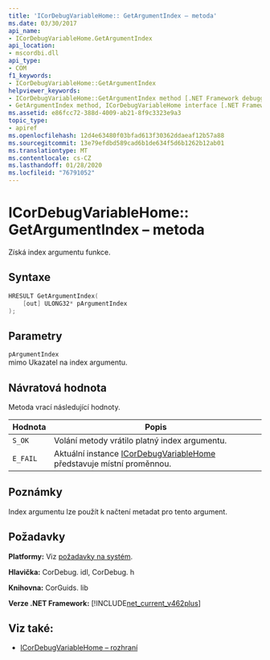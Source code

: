 ```yaml
---
title: 'ICorDebugVariableHome:: GetArgumentIndex – metoda'
ms.date: 03/30/2017
api_name:
- ICorDebugVariableHome.GetArgumentIndex
api_location:
- mscordbi.dll
api_type:
- COM
f1_keywords:
- ICorDebugVariableHome::GetArgumentIndex
helpviewer_keywords:
- ICorDebugVariableHome::GetArgumentIndex method [.NET Framework debugging]
- GetArgumentIndex method, ICorDebugVariableHome interface [.NET Framework debugging]
ms.assetid: e86fcc72-388d-4009-ab21-8f9c3323e9a3
topic_type:
- apiref
ms.openlocfilehash: 12d4e63480f03bfad613f30362ddaeaf12b57a88
ms.sourcegitcommit: 13e79efdbd589cad6b1de634f5d6b1262b12ab01
ms.translationtype: MT
ms.contentlocale: cs-CZ
ms.lasthandoff: 01/28/2020
ms.locfileid: "76791052"
---
```

# <a name="icordebugvariablehomegetargumentindex-method"></a>ICorDebugVariableHome:: GetArgumentIndex – metoda

Získá index argumentu funkce.

## <a name="syntax"></a>Syntaxe

```cpp
HRESULT GetArgumentIndex(
    [out] ULONG32* pArgumentIndex
);
```

## <a name="parameters"></a>Parametry

`pArgumentIndex`\
mimo Ukazatel na index argumentu.

## <a name="return-value"></a>Návratová hodnota

Metoda vrací následující hodnoty.

|Hodnota|Popis|
|-----------|-----------------|
|`S_OK`|Volání metody vrátilo platný index argumentu.|
|`E_FAIL`|Aktuální instance [ICorDebugVariableHome](icordebugvariablehome-interface.md) představuje místní proměnnou.|

## <a name="remarks"></a>Poznámky

Index argumentu lze použít k načtení metadat pro tento argument.

## <a name="requirements"></a>Požadavky

**Platformy:** Viz [požadavky na systém](../../../../docs/framework/get-started/system-requirements.md).

**Hlavička:** CorDebug. idl, CorDebug. h

**Knihovna:** CorGuids. lib

**Verze .NET Framework:** [!INCLUDE[net_current_v462plus](../../../../includes/net-current-v462plus-md.md)]

## <a name="see-also"></a>Viz také:

- [ICorDebugVariableHome – rozhraní](icordebugvariablehome-interface.md)
